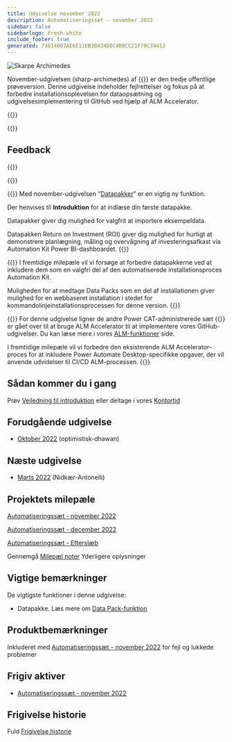 ```yaml
---
title: Udgivelse november 2022
description: Automatiseringssæt - november 2022
sidebar: false
sidebarlogo: fresh-white
include_footer: true
generated: 73814007AE6E11EB3B434D0C4BBCC21F70C39413
---
```


<div class="optional">

![Skarpe Archimedes](/images/sharp-archimedes.png)

November-udgivelsen (sharp-archimedes) af {{<product-name>}} er den tredje offentlige prøveversion. Denne udgivelse indeholder fejlrettelser og fokus på at forbedre installationsoplevelsen for dataopsætning og udgivelsesimplementering til GitHub ved hjælp af ALM Accelerator.

</div>

{{<presentation slides="1,2,3">}}

<div class="optional">

{{<presentationStyles>}}

## Feedback

{{<questions name="/releases/november-2022.json" completed="Thank you for providing feedback" showNavigationButtons=false >}}

</div>

{{<slideStyles>}}

{{<slide  id="slide1" audio="releases/november-2022/DataPacks.mp3" description="Automation Kit Overview" image="releases/november-2022/DataPacks.svg" >}}
Med november-udgivelsen "[Datapakker](/da/features/datapacks)" er en vigtig ny funktion.

Der henvises til **Introduktion** for at indlæse din første datapakke.

Datapakker giver dig mulighed for valgfrit at importere eksempeldata.

Datapakken Return on Investment (ROI) giver dig mulighed for hurtigt at demonstrere planlægning, måling og overvågning af investeringsafkast via Automation Kit Power BI-dashboardet.
{{</slide>}}

{{<slide  id="slide2" audio="releases/november-2022/DataPacks-WhatsNext.mp3" description="Automation Kit Features" image="releases/november-2022/DataPacks-WhatsNext.svg?v=1" >}}
I fremtidige milepæle vil vi forsøge at forbedre datapakkerne ved at inkludere dem som en valgfri del af den automatiserede installationsproces Automation Kit.

Muligheden for at medtage Data Packs som en del af installationen giver mulighed for en webbaseret installation i stedet for kommandolinjeinstallationsprocessen for denne version.
{{</slide>}}


{{<slide id="slide3" audio="releases/november-2022/alm-roadmap.mp3" description="ALM Roadmap" localImage="/images/illustrations/alm-roadmap-2022-11.svg" >}}
For denne udgivelse ligner de andre Power CAT-administrerede sæt {{<product-name>}} er gået over til at bruge ALM Accelerator til at implementere vores GitHub-udgivelser. Du kan læse mere i vores [ALM-funktioner](/da/features/alm) side.

I fremtidige milepæle vil vi forbedre den eksisterende ALM Accelerator-proces for at inkludere Power Automate Desktop-specifikke opgaver, der vil anvende udvidelser til CI/CD ALM-processen.
{{</slide>}}

<div class="optional">

## Sådan kommer du i gang

Prøv [Vejledning til introduktion](/da/get-started) eller deltage i vores [Kontortid](/da/office-hours)

## Forudgående udgivelse

- [Oktober 2022](/da/releases/october-2022) (optimistisk-dhawan)

## Næste udgivelse

- [Marts 2022](/da/releases/december-2022) (Nidkær-Antonelli)

## Projektets milepæle

[Automatiseringssæt - november 2022](https://github.com/orgs/microsoft/projects/486/views/4)

[Automatiseringssæt - december 2022](https://github.com/orgs/microsoft/projects/486/views/5)

[Automatiseringssæt - Efterslæb](https://github.com/orgs/microsoft/projects/486/views/1)

Gennemgå [Milepæl noter](/da/releases/milestones) Yderligere oplysninger

## Vigtige bemærkninger

De vigtigste funktioner i denne udgivelse:

- Datapakke. Læs mere om [Data Pack-funktion](/da/features/datapacks)

## Produktbemærkninger

Inkluderet med [Automatiseringssæt - november 2022](https://github.com/microsoft/powercat-automation-kit/releases/tag/AutomationKit-November2022) for fejl og lukkede problemer

## Frigiv aktiver

- [Automatiseringssæt - november 2022](https://github.com/microsoft/powercat-automation-kit/releases/tag/AutomationKit-November2022)

## Frigivelse historie

Fuld [Frigivelse historie](/da/releases)

</div>
